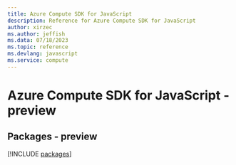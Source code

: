 ```yaml
---
title: Azure Compute SDK for JavaScript
description: Reference for Azure Compute SDK for JavaScript
author: xirzec
ms.author: jeffish
ms.data: 07/18/2023
ms.topic: reference
ms.devlang: javascript
ms.service: compute
---
```

# Azure Compute SDK for JavaScript - preview
## Packages - preview
[!INCLUDE [packages](compute-index.md)]